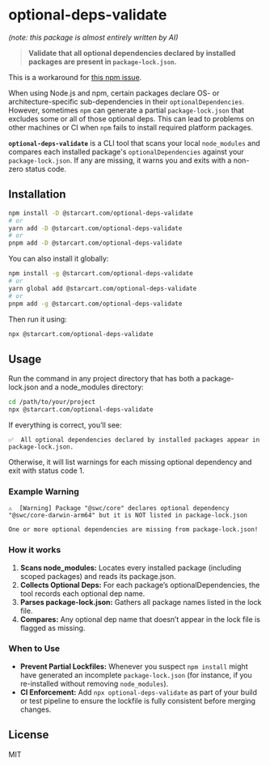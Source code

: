 # optional-deps-validate

*(note: this package is almost entirely written by AI)*

> **Validate that all optional dependencies declared by installed packages are present in `package-lock.json`.**

This is a workaround for [this npm issue](https://github.com/npm/cli/issues/4828).

When using Node.js and npm, certain packages declare OS- or architecture-specific sub-dependencies in their `optionalDependencies`. However, sometimes `npm` can generate a partial `package-lock.json` that excludes some or all of those optional deps. This can lead to problems on other machines or CI when `npm` fails to install required platform packages.

**`optional-deps-validate`** is a CLI tool that scans your local `node_modules` and compares each installed package's `optionalDependencies` against your `package-lock.json`. If any are missing, it warns you and exits with a non-zero status code.

## Installation

```bash
npm install -D @starcart.com/optional-deps-validate
# or
yarn add -D @starcart.com/optional-deps-validate
# or
pnpm add -D @starcart.com/optional-deps-validate
```

You can also install it globally:

```bash
npm install -g @starcart.com/optional-deps-validate
# or
yarn global add @starcart.com/optional-deps-validate
# or
pnpm add -g @starcart.com/optional-deps-validate
```

Then run it using:

```bash
npx @starcart.com/optional-deps-validate
```

## Usage

Run the command in any project directory that has both a package-lock.json and a node_modules directory:

```bash
cd /path/to/your/project
npx @starcart.com/optional-deps-validate
```

If everything is correct, you’ll see:

```
✅  All optional dependencies declared by installed packages appear in package-lock.json.
```

Otherwise, it will list warnings for each missing optional dependency and exit with status code 1.

### Example Warning

```
⚠️  [Warning] Package "@swc/core" declares optional dependency "@swc/core-darwin-arm64" but it is NOT listed in package-lock.json

One or more optional dependencies are missing from package-lock.json!
```

### How it works

1. **Scans node_modules:** Locates every installed package (including scoped packages) and reads its package.json.
2. **Collects Optional Deps:** For each package’s optionalDependencies, the tool records each optional dep name.
3. **Parses package-lock.json:** Gathers all package names listed in the lock file.
4. **Compares:** Any optional dep name that doesn’t appear in the lock file is flagged as missing.

### When to Use

* **Prevent Partial Lockfiles:** Whenever you suspect `npm install` might have generated an incomplete `package-lock.json` (for instance, if you re-installed without removing `node_modules`).
* **CI Enforcement:** Add `npx optional-deps-validate` as part of your build or test pipeline to ensure the lockfile is fully consistent before merging changes.

## License

MIT